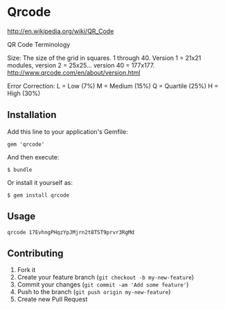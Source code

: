 # Qrcode

http://en.wikipedia.org/wiki/QR_Code

QR Code Terminology

Size:
  The size of the grid in squares. 1 through 40.
  Version 1 = 21x21 modules, version 2 = 25x25... version 40 = 177x177.
  http://www.qrcode.com/en/about/version.html

Error Correction:
  L = Low (7%)
  M = Medium (15%)
  Q = Quartile (25%)
  H = High (30%)


## Installation

Add this line to your application's Gemfile:

    gem 'qrcode'

And then execute:

    $ bundle

Or install it yourself as:

    $ gem install qrcode

## Usage

    qrcode 17EvhngPHqzYpJMjrn2t8TST9prvr3RgMd

## Contributing

1. Fork it
2. Create your feature branch (`git checkout -b my-new-feature`)
3. Commit your changes (`git commit -am 'Add some feature'`)
4. Push to the branch (`git push origin my-new-feature`)
5. Create new Pull Request
